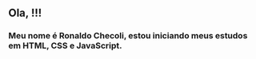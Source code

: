 ## Ola,  !!!

### Meu nome é Ronaldo Checoli, estou iniciando meus estudos em HTML, CSS e JavaScript.

 
 

